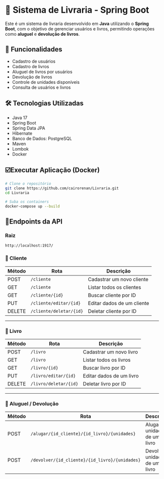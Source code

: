 # 📖 Sistema de Livraria - Spring Boot

Este é um sistema de livraria desenvolvido em **Java** utilizando o **Spring Boot**, com o objetivo de gerenciar usuários e livros, permitindo operações como **aluguel** e **devolução de livros**.

## 🚀 Funcionalidades

-  Cadastro de usuários
-  Cadastro de livros
-  Aluguel de livros por usuários
-  Devolução de livros
-  Controle de unidades disponíveis
-  Consulta de usuários e livros


## 🛠️ Tecnologias Utilizadas

- Java 17
- Spring Boot
- Spring Data JPA
- Hibernate
- Banco de Dados: PostgreSQL
- Maven
- Lombok
- Docker

## ☑️Executar Aplicação (Docker)

```bash
# Clone o repositório
git clone https://github.com/cairorenan/Livraria.git
cd Livraria

# Suba os containers
docker-compose up --build
```

## 🔌Endpoints da API

### Raiz
```bash
http://localhost:1917/
```

### 📁 Cliente

| Método | Rota                        | Descrição                     |
|--------|-----------------------------|-------------------------------|
| POST   | `/cliente`                  | Cadastrar um novo cliente     |
| GET    | `/cliente`                  | Listar todos os clientes      |
| GET    | `/cliente/{id}`             | Buscar cliente por ID         |
| PUT    | `/cliente/editar/{id}`      | Editar dados de um cliente    |
| DELETE | `/cliente/deletar/{id}`     | Deletar cliente por ID        |

---

### 📘 Livro

| Método | Rota                        | Descrição                     |
|--------|-----------------------------|-------------------------------|
| POST   | `/livro`                    | Cadastrar um novo livro       |
| GET    | `/livro`                    | Listar todos os livros        |
| GET    | `/livro/{id}`               | Buscar livro por ID           |
| PUT    | `/livro/editar/{id}`        | Editar dados de um livro      |
| DELETE | `/livro/deletar/{id}`       | Deletar livro por ID          |

---

### 🔄 Aluguel / Devolução

| Método | Rota                                             | Descrição                      |
|--------|--------------------------------------------------|--------------------------------|
| POST   | `/alugar/{id_cliente}/{id_livro}/{unidades}`     | Alugar unidades de um livro    |
| POST   | `/devolver/{id_cliente}/{id_livro}/{unidades}`   | Devolver unidades de um livro  |